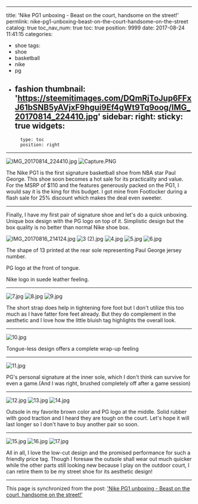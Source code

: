 
---
title: 'Nike PG1 unboxing - Beast on the court, handsome on the street!'
permlink: nike-pg1-unboxing-beast-on-the-court-handsome-on-the-street
catalog: true
toc_nav_num: true
toc: true
position: 9999
date: 2017-08-24 11:41:15
categories:
- shoe
tags:
- shoe
- basketball
- nike
- pg
- fashion
thumbnail: 'https://steemitimages.com/DQmRjToJup6FFxJ61bSNB5yAVjxF9hgui9Ef4gWt9Tq9oog/IMG_20170814_224410.jpg'
sidebar:
    right:
        sticky: true
widgets:
    -
        type: toc
        position: right
---


![IMG_20170814_224410.jpg](https://steemitimages.com/DQmRjToJup6FFxJ61bSNB5yAVjxF9hgui9Ef4gWt9Tq9oog/IMG_20170814_224410.jpg)
![Capture.PNG](https://steemitimages.com/DQmc2BCqgmn2qNQyqvvzepxEfrdALy8QrptQfVxxAqPjXpD/Capture.PNG)

The Nike PG1 is the first signature basketball shoe from NBA star Paul George. This shoe soon becomes a hot sale for its practicality and value. For the MSRP of $110 and the features generously packed on the PG1, I would say it is the king for this budget. I got mine from Footlocker during a flash sale for 25% discount which makes the deal even sweeter.


----------


Finally, I have my first pair of signature shoe and let's do a quick unboxing. Unique box design with the PG logo on top of it. Simplistic design but the box quality is no better than normal Nike shoe box.

![IMG_20170816_214124.jpg](https://steemitimages.com/DQmbe5S3gsbbSDRrhWPYNd4MX4M3hUXgTArQ14TtCpGD4SE/IMG_20170816_214124.jpg)
![3 (2).jpg](https://steemitimages.com/DQmQ2vaarJPsKZtZjfk2hVvFSqTHYMTi6jKKx7trzJBQPFY/3%20(2).jpg)
![4.jpg](https://steemitimages.com/DQmeCwCz2RMVXsNj9RHQT57ZX7EtoJKxzppeNT8zWtXcfSo/4.jpg)
![5.jpg](https://steemitimages.com/DQmWn7r4PFbX9puUBwpn2Z1keWTvqnBU1m8dZNmLAt4QZp9/5.jpg)
![6.jpg](https://steemitimages.com/DQmXie5r2Jjq9SxtJUeM2R4BCVrrFhTpyhG8Dx666ovFL5v/6.jpg)

The shape of 13 printed at the rear sole representing Paul George jersey number. 

PG logo at the front of tongue.

Nike logo in suede leather feeling.
 
----------

![7.jpg](https://steemitimages.com/DQmat9kKN2vb1PuzyH5d2R9XwahvTcYYf6iPp9BPXM8nUXk/7.jpg)
![8.jpg](https://steemitimages.com/DQmPhh88zpDPUyVn75gGQQjBtJwRC8upCFw6ScLxJMy8BXc/8.jpg)
![9.jpg](https://steemitimages.com/DQmWJBMdR5mSvdpUKxSUNH4g3MiuBowVcPPwc9hYV25b9fJ/9.jpg)

The short strap does help in tightening fore foot but I don't utilize this too much as I have fatter fore feet already. But they do complement in the aesthetic and I love how the little bluish tag highlights the overall look.

----------

![10.jpg](https://steemitimages.com/DQmemM8ZqUUYa3Kn9Ym3CBWYkGar5Rt3aS5NvB538H1XBML/10.jpg)

Tongue-less design offers a complete wrap-up feeling

----------

![11.jpg](https://steemitimages.com/DQmccaeXXa7o5rX5HiW5TP5RYYdjVDSQx6JfEfDEAbrRFeX/11.jpg)

PG's personal signature at the inner sole, which I don't think can survive for even a game.(And I was right, brushed completely off after a game session)

----------

![12.jpg](https://steemitimages.com/DQmQtDm9CHsfCkwayp2bzRXRpxj3b8UmRvE67PaXX42FDE3/12.jpg)
![13.jpg](https://steemitimages.com/DQmV9FfTZiiHEDz5rsgJiq95dwusDvvzHzZncxiCDQq25wp/13.jpg)
![14.jpg](https://steemitimages.com/DQmarUBhzizg4akQ7VdWtJvJUmQmcyBHhCzKxtfqBRNpQCX/14.jpg)

Outsole in my favorite brown color and PG logo at the middle. Solid rubber with good traction and I heard they are tough on the court. Let's hope it will last longer so I don't have to buy another pair so soon. 

----------

![15.jpg](https://steemitimages.com/DQmcb7nhkNxPMj2p8PdiQ1j5MUGK6DDEY72KAPUzwbNxKCv/15.jpg)
![16.jpg](https://steemitimages.com/DQmWR9iCXRkW3Z2ezvJa3U7UitsJniMWR7oNrGTcG7RnT2a/16.jpg)
![17.jpg](https://steemitimages.com/DQmWrS9NU5Qo2YP5yVSx72e78pCdH4CWnWnyBfkrSAs1fBA/17.jpg)

All in all, I love the low-cut design and the promised performance for such a friendly price tag. Though I foresaw the outsole shall wear out much quicker while the other parts still looking new because I play on the outdoor court, I can retire them to be my street shoe for its aesthetic design!

- - -

This page is synchronized from the post: ['Nike PG1 unboxing - Beast on the court, handsome on the street!'](https://steemit.com/@fr3eze/nike-pg1-unboxing-beast-on-the-court-handsome-on-the-street)
